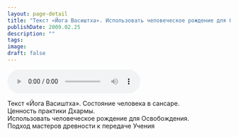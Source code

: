 ```yaml
---
layout: page-detail
title: "Текст «Йога Васиштха». Использовать человеческое рождение для Освобождения"
publishDate: 2009.02.25
description: ""
tags:
image:
draft: false
---
```


<audio title="2009.02.25 - Текст «Йога Васиштха». Использовать человеческое рождение для Освобождения.mp3" src="https://filer-api.advayta.org/v1.0/public/files/73514" controls=""></audio>

 Текст «Йога Васиштха». Состояние человека в сансаре.  
 Ценность практики Дхармы.  
 Использовать человеческое рождение для Освобождения.  
 Подход мастеров древности к передаче Учения   

  
